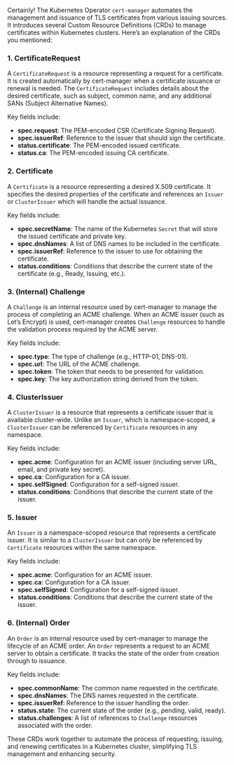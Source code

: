 Certainly! The Kubernetes Operator `cert-manager` automates the management and issuance of TLS certificates from various issuing sources. It introduces several Custom Resource Definitions (CRDs) to manage certificates within Kubernetes clusters. Here’s an explanation of the CRDs you mentioned:

### 1. CertificateRequest
A `CertificateRequest` is a resource representing a request for a certificate. It is created automatically by cert-manager when a certificate issuance or renewal is needed. The `CertificateRequest` includes details about the desired certificate, such as subject, common name, and any additional SANs (Subject Alternative Names).

Key fields include:
- **spec.request**: The PEM-encoded CSR (Certificate Signing Request).
- **spec.issuerRef**: Reference to the issuer that should sign the certificate.
- **status.certificate**: The PEM-encoded issued certificate.
- **status.ca**: The PEM-encoded issuing CA certificate.

### 2. Certificate
A `Certificate` is a resource representing a desired X.509 certificate. It specifies the desired properties of the certificate and references an `Issuer` or `ClusterIssuer` which will handle the actual issuance.

Key fields include:
- **spec.secretName**: The name of the Kubernetes `Secret` that will store the issued certificate and private key.
- **spec.dnsNames**: A list of DNS names to be included in the certificate.
- **spec.issuerRef**: Reference to the issuer to use for obtaining the certificate.
- **status.conditions**: Conditions that describe the current state of the certificate (e.g., Ready, Issuing, etc.).

### 3. (Internal) Challenge
A `Challenge` is an internal resource used by cert-manager to manage the process of completing an ACME challenge. When an ACME issuer (such as Let’s Encrypt) is used, cert-manager creates `Challenge` resources to handle the validation process required by the ACME server.

Key fields include:
- **spec.type**: The type of challenge (e.g., HTTP-01, DNS-01).
- **spec.url**: The URL of the ACME challenge.
- **spec.token**: The token that needs to be presented for validation.
- **spec.key**: The key authorization string derived from the token.

### 4. ClusterIssuer
A `ClusterIssuer` is a resource that represents a certificate issuer that is available cluster-wide. Unlike an `Issuer`, which is namespace-scoped, a `ClusterIssuer` can be referenced by `Certificate` resources in any namespace.

Key fields include:
- **spec.acme**: Configuration for an ACME issuer (including server URL, email, and private key secret).
- **spec.ca**: Configuration for a CA issuer.
- **spec.selfSigned**: Configuration for a self-signed issuer.
- **status.conditions**: Conditions that describe the current state of the issuer.

### 5. Issuer
An `Issuer` is a namespace-scoped resource that represents a certificate issuer. It is similar to a `ClusterIssuer` but can only be referenced by `Certificate` resources within the same namespace.

Key fields include:
- **spec.acme**: Configuration for an ACME issuer.
- **spec.ca**: Configuration for a CA issuer.
- **spec.selfSigned**: Configuration for a self-signed issuer.
- **status.conditions**: Conditions that describe the current state of the issuer.

### 6. (Internal) Order
An `Order` is an internal resource used by cert-manager to manage the lifecycle of an ACME order. An `Order` represents a request to an ACME server to obtain a certificate. It tracks the state of the order from creation through to issuance.

Key fields include:
- **spec.commonName**: The common name requested in the certificate.
- **spec.dnsNames**: The DNS names requested in the certificate.
- **spec.issuerRef**: Reference to the issuer handling the order.
- **status.state**: The current state of the order (e.g., pending, valid, ready).
- **status.challenges**: A list of references to `Challenge` resources associated with the order.

These CRDs work together to automate the process of requesting, issuing, and renewing certificates in a Kubernetes cluster, simplifying TLS management and enhancing security.